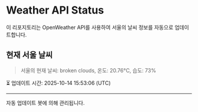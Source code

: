 
# Weather API Status

이 리포지토리는 OpenWeather API를 사용하여 서울의 날씨 정보를 자동으로 업데이트합니다.

## 현재 서울 날씨
> 서울의 현재 날씨: broken clouds, 온도: 20.76°C, 습도: 73%

⏳ 업데이트 시간: 2025-10-14 15:53:06 (UTC)

---
자동 업데이트 봇에 의해 관리됩니다.
